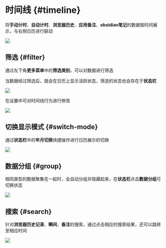 # 时间线 {#timeline}

将**手动计时**、**自动计时**、**浏览器历史**、**应用备注**、**obsidian笔记**的数据按时间展示，与右侧日历进行联动

![](https://cdn.jsdelivr.net/gh/shion-app/docs/src/public/assets/zh/timeline/timeline.png)


## 筛选 {#filter}

通过左下角**更多菜单**中的**筛选类别**，可以对数据进行筛选

当数据经过筛选后，就会在日历上显示活跃状态，筛选的状态也会存在于**状态栏**

![](https://cdn.jsdelivr.net/gh/shion-app/docs/src/public/assets/zh/timeline/filter.png)

在设置中可对时间线行为进行修改

![](https://cdn.jsdelivr.net/gh/shion-app/docs/src/public/assets/zh/timeline/behavior.png)


## 切换显示模式 {#switch-mode}

通过**状态栏**中的**年月切换**快捷操作进行日历展示的切换

![](https://cdn.jsdelivr.net/gh/shion-app/docs/src/public/assets/zh/timeline/switch-mode.png)

## 数据分组 {#group}

相同类型的数据聚集在一起时，会自动分组并隐藏起来，在**状态栏**点击**数据分组**可切换状态

![](https://cdn.jsdelivr.net/gh/shion-app/docs/src/public/assets/zh/timeline/group.png)


## 搜索 {#search}

针对**浏览器历史记录**、**瞬间**、**备注**的搜索，通过点击相应的搜索结果，还可以跳转至相应时间

![](https://cdn.jsdelivr.net/gh/shion-app/docs/src/public/assets/zh/timeline/search.png)


